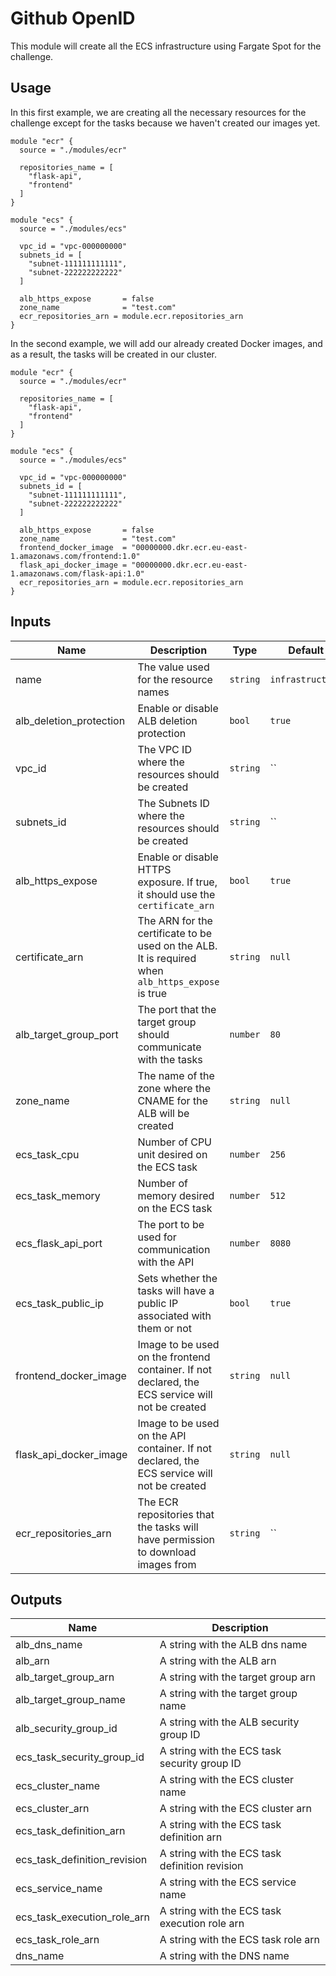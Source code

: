 # Github OpenID

This module will create all the ECS infrastructure using Fargate Spot for the challenge.

## Usage

In this first example, we are creating all the necessary resources for the challenge except for the tasks because we haven't created our images yet.

```hcl
module "ecr" {
  source = "./modules/ecr"

  repositories_name = [
    "flask-api",
    "frontend"
  ]
}

module "ecs" {
  source = "./modules/ecs"

  vpc_id = "vpc-000000000"
  subnets_id = [
    "subnet-111111111111",
    "subnet-222222222222"
  ]

  alb_https_expose       = false
  zone_name              = "test.com"
  ecr_repositories_arn = module.ecr.repositories_arn
}
```

In the second example, we will add our already created Docker images, and as a result, the tasks will be created in our cluster.

```hcl
module "ecr" {
  source = "./modules/ecr"

  repositories_name = [
    "flask-api",
    "frontend"
  ]
}

module "ecs" {
  source = "./modules/ecs"

  vpc_id = "vpc-000000000"
  subnets_id = [
    "subnet-111111111111",
    "subnet-222222222222"
  ]

  alb_https_expose       = false
  zone_name              = "test.com"
  frontend_docker_image  = "00000000.dkr.ecr.eu-east-1.amazonaws.com/frontend:1.0"
  flask_api_docker_image = "00000000.dkr.ecr.eu-east-1.amazonaws.com/flask-api:1.0"
  ecr_repositories_arn = module.ecr.repositories_arn
}
```


## Inputs

| Name | Description | Type | Default | Required |
|------|-------------|------|---------|:--------:|
| name | The value used for the resource names | `string` | `infrastructure` | no |
| alb_deletion_protection | Enable or disable ALB deletion protection | `bool` | `true` | no |
| vpc_id | The VPC ID where the resources should be created | `string` | `` | yes |
| subnets_id | The Subnets ID where the resources should be created | `string` | `` | yes |
| alb_https_expose | Enable or disable HTTPS exposure. If true, it should use the `certificate_arn` | `bool` | `true` | no |
| certificate_arn | The ARN for the certificate to be used on the ALB. It is required when `alb_https_expose` is true | `string` | `null` | no |
| alb_target_group_port | The port that the target group should communicate with the tasks | `number` | `80` | no |
| zone_name | The name of the zone where the CNAME for the ALB will be created | `string` | `null` | no |
| ecs_task_cpu | Number of CPU unit desired on the ECS task | `number` | `256` | no |
| ecs_task_memory | Number of memory desired on the ECS task | `number` | `512` | no |
| ecs_flask_api_port | The port to be used for communication with the API | `number` | `8080` | no |
| ecs_task_public_ip | Sets whether the tasks will have a public IP associated with them or not | `bool` | `true` | no |
| frontend_docker_image | Image to be used on the frontend container. If not declared, the ECS service will not be created | `string` | `null` | no |
| flask_api_docker_image | Image to be used on the API container. If not declared, the ECS service will not be created | `string` | `null` | no |
| ecr_repositories_arn | The ECR repositories that the tasks will have permission to download images from | `string` | `` | yes |


## Outputs

| Name | Description |
|------|-------------|
| alb_dns_name | A string with the ALB dns name |
| alb_arn | A string with the ALB arn |
| alb_target_group_arn | A string with the target group arn |
| alb_target_group_name | A string with the target group name |
| alb_security_group_id | A string with the ALB security group ID |
| ecs_task_security_group_id | A string with the ECS task security group ID |
| ecs_cluster_name | A string with the ECS cluster name |
| ecs_cluster_arn | A string with the ECS cluster arn |
| ecs_task_definition_arn | A string with the ECS task definition arn |
| ecs_task_definition_revision | A string with the ECS task definition revision |
| ecs_service_name | A string with the ECS service name |
| ecs_task_execution_role_arn | A string with the ECS task execution role arn |
| ecs_task_role_arn | A string with the ECS task role arn |
| dns_name | A string with the DNS name |
